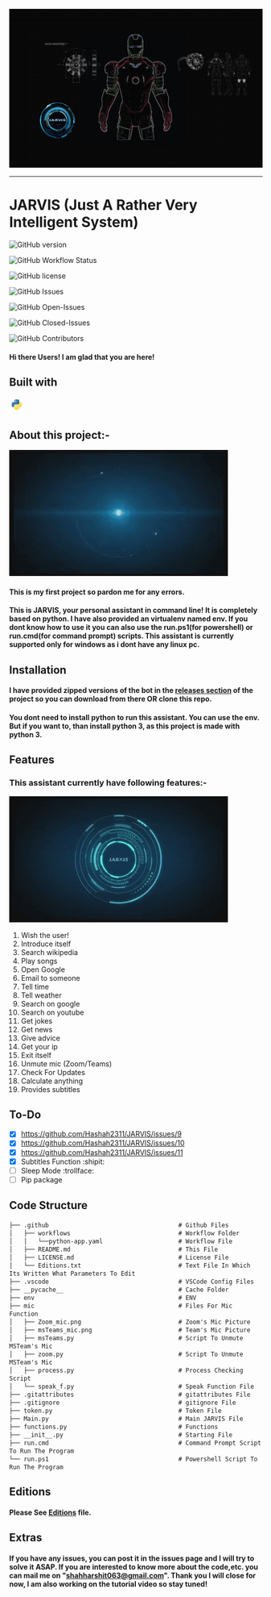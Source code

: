 ![GitBanner](pics/Intro.gif)

---

# JARVIS (Just A Rather Very Intelligent System)
![GitHub version](https://badgen.net/github/release/Hashah2311/JARVIS?color=blue)
<!--- --->
![GitHub Workflow Status](https://img.shields.io/github/workflow/status/Hashah2311/JARVIS/JARVIS?label=Build&style=plastic)
<!--- --->
![GitHub license](https://badgen.net/github/license/Hashah2311/JARVIS?color=cyan)
<!--- --->
<!---
![GitHub Stars](https://badgen.net/github/stars/Hashah2311/JARVIS?color=green)
![GitHub Forks](https://badgen.net/github/forks/Hashah2311/JARVIS?color=red)
--->
![GitHub Issues](https://badgen.net/github/issues/Hashah2311/JARVIS?color=yellow)
<!--- --->
![GitHub Open-Issues](https://badgen.net/github/open-issues/Hashah2311/JARVIS?color=orange)
<!--- --->
![GitHub Closed-Issues](https://badgen.net/github/closed-issues/Hashah2311/JARVIS?color=pink)
<!--- --->
![GitHub Contributors](https://badgen.net/github/contributors/Hashah2311/JARVIS?color=purple)
<!--- --->
<!---
![GitHub Repo-Dependants](https://badgen.net/github/dependents-repo/Hashah2311/JARVIS?color=grey)
![GitHub Pkg-Dependants](https://badgen.net/github/dependents-pkg/Hashah2311/JARVIS?color=black)
--->
#### Hi there Users! I am glad that you are here!
## Built with

<code><img height="30" src="https://raw.githubusercontent.com/github/explore/80688e429a7d4ef2fca1e82350fe8e3517d3494d/topics/python/python.png"></code>

## About this project:-
![GitBanner](pics/Home.gif)
#### This is my first project so pardon me for any errors.
#### This is JARVIS, your personal assistant in command line! It is completely based on python. I have also provided an virtualenv named env. If you dont know how to use it you can also use the run.ps1(for powershell) or run.cmd(for command prompt) scripts. This assistant is currently supported only for windows as i dont have any linux pc.
## Installation
#### I have provided zipped versions of the bot in the [releases section](https://github.com/Hashah2311/JARVIS/releases) of the project so you can download from there OR clone this repo.
#### You dont need to install python to run this assistant. You can use the env. But if you want to, than install python 3, as this project is made with python 3. 
## Features
### This assistant currently have following features:- 
![GitBanner](pics/Load.gif)
1. Wish the user! 
2. Introduce itself 
3. Search wikipedia 
4. Play songs 
5. Open Google 
6. Email to someone
7. Tell time 
8. Tell weather 
9. Search on google 
10. Search on youtube 
11. Get jokes 
12. Get news 
13. Give advice
14. Get your ip
15. Exit itself
16. Unmute mic (Zoom/Teams)
17. Check For Updates
18. Calculate anything
19. Provides subtitles

## To-Do
 - [x] https://github.com/Hashah2311/JARVIS/issues/9
 - [x] https://github.com/Hashah2311/JARVIS/issues/10
 - [x] https://github.com/Hashah2311/JARVIS/issues/11
 - [x] Subtitles Function :shipit:
 - [ ] Sleep Mode :trollface:
 - [ ] Pip package

## Code Structure


    ├── .github                                    # Github Files
    │   ├── workflows                              # Workflow Folder
    │   │   └──python-app.yaml                     # Workflow File
    │   ├── README.md                              # This File
    │   ├── LICENSE.md                             # License File
    │   └── Editions.txt                           # Text File In Which Its Written What Parameters To Edit
    ├── .vscode                                    # VSCode Config Files
    ├── __pycache__                                # Cache Folder
    ├── env                                        # ENV
    ├── mic                                        # Files For Mic Function
    │   ├── Zoom_mic.png                           # Zoom's Mic Picture
    │   ├── msTeams_mic.png                        # Team's Mic Picture
    │   ├── msTeams.py                             # Script To Unmute MSTeam's Mic
    │   ├── zoom.py                                # Script To Unmute MSTeam's Mic
    │   ├── process.py                             # Process Checking Script
    │   └── speak_f.py                             # Speak Function File
    ├── .gitattributes                             # gitattributes File
    ├── .gitignore                                 # gitignore File
    ├── token.py                                   # Token File
    ├── Main.py                                    # Main JARVIS File
    ├── functions.py                               # Functions
    ├── __init__.py                                # Starting File
    ├── run.cmd                                    # Command Prompt Script To Run The Program
    └── run.ps1                                    # Powershell Script To Run The Program

## Editions
#### Please See [Editions](Editions.txt) file.
## Extras
#### If you have any issues, you can post it in the issues page and I will try to solve it ASAP. If you are interested to know more about the code,etc. you can mail me on "shahharshit063@gmail.com". Thank you I will close for now, I am also working on the tutorial video so stay tuned!